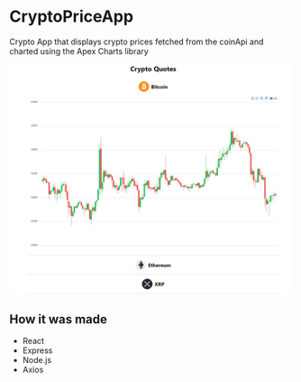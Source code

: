 # CryptoPriceApp
Crypto App that displays crypto prices fetched from the coinApi and charted using the Apex Charts library

![CryptoAppScreenshot](/git-image/home.png)

## How it was made
* React
* Express
* Node.js
* Axios

